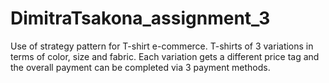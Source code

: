 # DimitraTsakona_assignment_3

Use of strategy pattern for T-shirt e-commerce. T-shirts of 3 variations in terms of color, size and fabric.
Each variation gets a different price tag and the overall payment can be completed via 3 payment methods.
